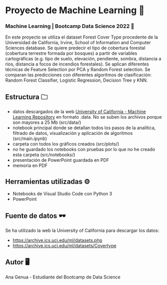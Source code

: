 # Proyecto de Machine Learning 🌳 

### Machine Learning | Bootcamp Data Science 2022 🌱
En este proyecto se utiliza el dataset Forest Cover Type procedente de la Universidad de California, Irvine, School of Information and Computer Sciences database. Se quiere predecir el tipo de cobertura forestal (cobertura terrestre formada por bosques) a partir de variables cartográficas (e.g. tipo de suelo, elevación, pendiente, sombra, distancia a ríos, distancia a focos de incendios forestales). Se aplican diferentes técnicas de Feature Selection por PCA y Random Forest selection. Se comparan las predicciones con diferentes algoritmos de clasificación: Random Forest Classifier, Logistic Regression, Decision Tree y KNN. 

## Estructura 🗀
- datos descargados de la web [University of California - Machine Learning Repository](https://archive.ics.uci.edu/ml/datasets.php) en formato .data. No se suben los archivos porque son mayores a 25 Mb (src/data/)
- notebook principal donde se detallan todos los pasos de la analítica, filtrado de datos, visualización y aplicación de algoritmos (src/main.ipynb)
- carpeta con todos los gráficos creados (src/plots/)
- no he guardado los notebooks con pruebas por lo que no he creado esta carpeta (src/notebooks/)
- presentación de PowerPoint guardada en PDF
- memoria en PDF

## Herramientas utilizadas ⚙
- Notebooks de Visual Studio Code con Python 3
- PowerPoint

## Fuente de datos 🕶
Se ha utilizado la web la University of California para descargar los datos:
- https://archive.ics.uci.edu/ml/datasets.php
- https://archive.ics.uci.edu/ml/datasets/Covertype

## Autor 🖥
Ana Genua - Estudiante del Bootcamp de Data Science
